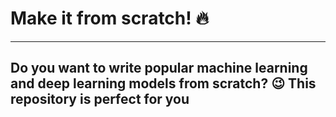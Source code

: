 # Make it from scratch! :fire:
---

Do you want to write popular machine learning and deep learning models from
scratch? :wink: This repository is perfect for you 
---

